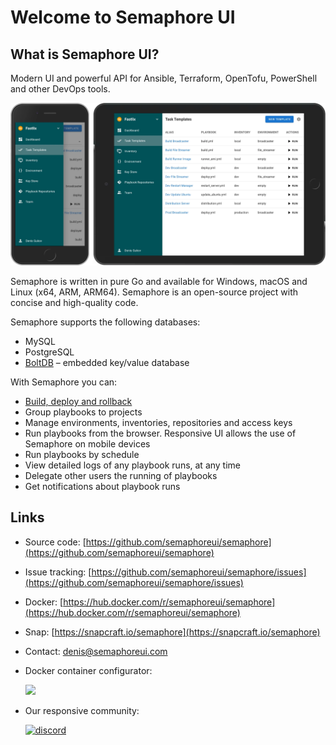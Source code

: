# Welcome to Semaphore UI

## What is Semaphore UI?

Modern UI and powerful API for Ansible, Terraform, OpenTofu, PowerShell and other DevOps tools.

<img style="box-shadow: none;" src=".gitbook/assets/134777345-8789d9e4-ff0d-439c-b80e-ddc56b74fcee.webp">

Semaphore is written in pure Go and available for Windows, macOS and Linux (x64, ARM, ARM64). Semaphore is an open-source project with concise and high-quality code.

Semaphore supports the following databases:

* MySQL
* PostgreSQL
* [BoltDB](https://github.com/etcd-io/bbolt) – embedded key/value database

With Semaphore you can:

* [Build, deploy and rollback](./administration-guide/cicd.md)
* Group playbooks to projects
* Manage environments, inventories, repositories and access keys
* Run playbooks from the browser. Responsive UI allows the use of Semaphore on mobile devices
* Run playbooks by schedule
* View detailed logs of any playbook runs, at any time
* Delegate other users the running of playbooks
* Get notifications about playbook runs

## Links

* Source code: [https://github.com/semaphoreui/semaphore](https://github.com/semaphoreui/semaphore)
* Issue tracking: [https://github.com/semaphoreui/semaphore/issues](https://github.com/semaphoreui/semaphore/issues)
* Docker: [https://hub.docker.com/r/semaphoreui/semaphore](https://hub.docker.com/r/semaphoreui/semaphore)
* Snap: [https://snapcraft.io/semaphore](https://snapcraft.io/semaphore)
* Contact: [denis@semaphoreui.com](mailto:denis@semaphoreui.com)
* Docker container configurator:

   [![](https://img.shields.io/badge/docker_configurator-0050ab?style=for-the-badge&logo=docker)](https://semaphoreui.com/install/docker/)  

* Our responsive community:

   [![discord](https://img.shields.io/badge/discord_community-510b80?style=for-the-badge&logo=discord)](https://discord.gg/5R6k7hNGcH)  